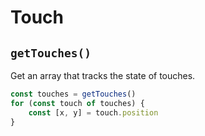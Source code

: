 # Touch

## `getTouches()`

Get an array that tracks the state of touches.

```javascript
const touches = getTouches()
for (const touch of touches) {
	const [x, y] = touch.position
}
```
